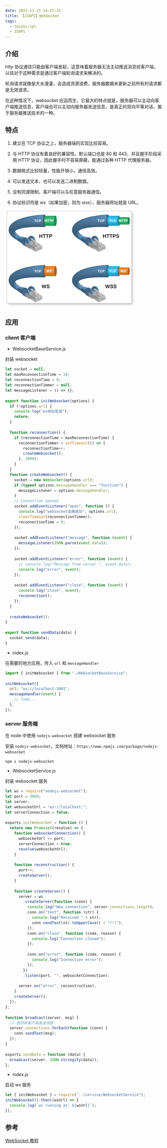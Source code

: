 ```yaml
---
date: 2021-11-15 14:25:33
title: 【JSAPI】WebSocket
tags:
  - JavaScript
  - JSAPI
---
```


## 介绍

http 协议通信只能由客户端发起，这意味着服务器无法主动推送消息给客户端，以往对于这种需求是通过客户端轮询请求来解决的。

轮询请求就像是大水漫灌，会造成资源浪费，服务器数据未更新之前所有的请求都是无效请求。

在这种情况下，websocket 应运而生，它最大的特点就是，服务器可以主动向客户端推送信息，客户端也可以主动向服务器发送信息，是真正的双向平等对话，属于服务器推送技术的一种。

## 特点

1. 建立在 TCP 协议之上，服务器端的实现比较容易。

2. 与 HTTP 协议有着良好的兼容性。默认端口也是 80 和 443，并且握手阶段采用 HTTP 协议，因此握手时不容易屏蔽，能通过各种 HTTP 代理服务器。

3. 数据格式比较轻量，性能开销小，通信高效。

4. 可以发送文本，也可以发送二进制数据。

5. 没有同源限制，客户端可以与任意服务器通信。

6. 协议标识符是 ws（如果加密，则为 wss），服务器网址就是 URL。

![https&wss](/images/https&wss.jpg)

## 应用

### client 客户端

- WebsocketBaseService.js

封装 websocket

```js
let socket = null;
let maxReconnectionTime = 10;
let reconnectionTime = 0;
let reconnectionTimmer = null;
let messageListener = () => {};

export function initWebsocket(options) {
  if (!options.url) {
    console.log("ws地址有误");
    return;
  }

  function reconnection() {
    if (reconnectionTime < maxReconnectionTime) {
      reconnectionTimmer = setTimeout(() => {
        reconnectionTime++;
        createWebsocket();
      }, 3000);
    }
  }
  function createWebsocket() {
    socket = new WebSocket(options.url);
    if (typeof options.messageHandler === "function") {
      messageListener = options.messageHandler;
    }
    // Connection opened
    socket.addEventListener("open", function () {
      console.log("websocket连接成功", options.url);
      clearTimeout(reconnectionTimmer);
      reconnectionTime = 0;
    });

    socket.addEventListener("message", function (event) {
      messageListener(JSON.parse(event.data));
    });

    socket.addEventListener("error", function (event) {
      // console.log("Message from server ", event.data);
      console.log("error", event);
    });

    socket.addEventListener("close", function (event) {
      console.log("close", event);
      reconnection();
    });
  }

  createWebsocket();
}

export function sendData(data) {
  socket.send(data);
}
```

- index.js

在需要的地方应用，传入 `url` 和 `messageHandler`

```js
import { initWebsocket } from "./WebsocketBaseService";

initWebsocket({
  url: "ws://localhost:3001",
  messageHandler(event) {
    // todo...
  },
});
```

### server 服务端

在 node 中使用 `nodejs-websocket` 搭建 websocket 服务

安装 `nodejs-websocket`，文档地址：`https://www.npmjs.com/package/nodejs-websocket`

```
npm i nodejs-websocket
```

- WebsocketService.js

封装 websocket 服务

```js
let ws = require("nodejs-websocket");
let port = 3000;
let server;
let websocketUrl = "ws://localhost:";
let serverConnection = false;

exports.initWebsocket = function () {
  return new Promise((resolve) => {
    function websocketConnection() {
      websocketUrl += port;
      serverConnection = true;
      resolve(websocketUrl);
    }

    function reconstruction() {
      port++;
      createServer();
    }

    function createServer() {
      server = ws
        .createServer(function (conn) {
          console.log("New connection", server.connections.length);
          conn.on("text", function (str) {
            console.log("Received " + str);
            conn.sendText(str.toUpperCase() + "!!!");
          });
          conn.on("close", function (code, reason) {
            console.log("Connection closed");
          });

          conn.on("error", function (code, reason) {
            console.log("Connection error");
          });
        })
        .listen(port, "", websocketConnection);

      server.on("error", reconstruction);
    }
    createServer();
  });
};

function broadcast(server, msg) {
  // 给所有客户端发送消息
  server.connections.forEach(function (conn) {
    conn.sendText(msg);
  });
}

exports.sendData = function (data) {
  broadcast(server, JSON.stringify(data));
};
```

- index.js

启动 ws 服务

```js
let { initWebsocket } = require("../service/WebsocketService");
initWebsocket().then((wsUrl) => {
  console.log(`ws running at: ${wsUrl}`);
});
```

## 参考

[WebSocket 教程](https://www.ruanyifeng.com/blog/2017/05/websocket.html)

